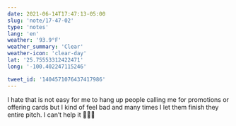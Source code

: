 ```yaml
---
date: 2021-06-14T17:47:13-05:00
slug: 'note/17-47-02'
type: 'notes'
lang: 'en'
weather: '93.9°F'
weather_summary: 'Clear'
weather-icon: 'clear-day'
lat: '25.75553312422471'
long: '-100.402247115246'

tweet_id: '1404571076437417986'
---
```

I hate that is not easy for me to hang up people calling me for promotions or offering cards but I kind of feel bad and many times I let them finish they entire pitch. I can’t help it 🤦🏻‍♂️